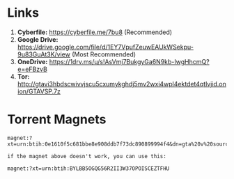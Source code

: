 # Links
1. **Cyberfile:** https://cyberfile.me/7bu8 (Recommended)
2. **Google Drive:** https://drive.google.com/file/d/1EY7VpufZeuwEAUkWSekpu-9u83GuAt3K/view (Most Recommended)
3. **OneDrive:** https://1drv.ms/u/s!AsVmj7BukgyGa6N9kb-IwgHhcmQ?e=eFBzvB
4. **Tor:** http://gtavi3hbdscwivvjscu5cxumykghdj5mv2wxi4wpl4ektdet4qtlvjid.onion/GTAVSP.7z


# Torrent Magnets
```
magnet:?xt=urn:btih:0e1610f5c681bbe8e908ddb7f73dc890899994f4&dn=gta%20v%20source%20code&tr=udp%3a%2f%2ftracker.opentrackr.org%3a1337%2fannounce

if the magnet above doesn't work, you can use this:

magnet:?xt=urn:btih:BYLBB5OGQG56R2II3W37OPOISCEZTFHU
```
